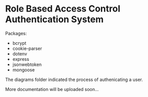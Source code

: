 # Role Based Access Control Authentication System

Packages:

- bcrypt
- cookie-parser
- dotenv
- express
- jsonwebtoken
- mongoose

The diagrams folder indicated the process of authenicating a user.

More documentation will be uploaded soon...
